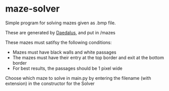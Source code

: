 # maze-solver

Simple program for solving mazes given as .bmp file. 

These are generated by [Daedalus](http://www.astrolog.org/labyrnth/daedalus.htm), and put in /mazes

These mazes must satifsy the following conditions:
- Mazes must have black walls and white passages
- The mazes must have their entry at the top border and exit at the bottom border
- For best results, the passages should be 1 pixel wide

Choose which maze to solve in main.py by entering the filename (with extension) in the constructor for the Solver
